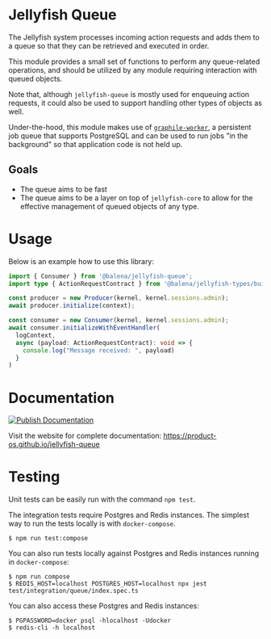 # Jellyfish Queue

The Jellyfish system processes incoming action requests and adds them to a queue so that they can be retrieved and executed in order.

This module provides a small set of functions to perform any queue-related operations, and should be utilized by any module requiring interaction with queued objects.

Note that, although `jellyfish-queue` is mostly used for enqueuing action requests, it could also be used to support handling other types of objects as well. 

Under-the-hood, this module makes use of [`graphile-worker`](https://github.com/graphile/worker), a persistent job queue that supports PostgreSQL and can be used to run jobs "in the background" so that application code is not held up.
## Goals

- The queue aims to be fast
- The queue aims to be a layer on top of `jellyfish-core` to allow for the effective management of queued objects of any type.

# Usage

Below is an example how to use this library:

```ts
import { Consumer } from '@balena/jellyfish-queue';
import type { ActionRequestContract } from '@balena/jellyfish-types/build/core';

const producer = new Producer(kernel, kernel.sessions.admin);
await producer.initialize(context);

const consumer = new Consumer(kernel, kernel.sessions.admin);
await consumer.initializeWithEventHandler(
  logContext,
  async (payload: ActionRequestContract): void => {
    console.log("Message received: ", payload)
  }
)
```
# Documentation

[![Publish Documentation](https://github.com/product-os/jellyfish-queue/actions/workflows/publish-docs.yml/badge.svg)](https://github.com/product-os/jellyfish-queue/actions/workflows/publish-docs.yml)

Visit the website for complete documentation: https://product-os.github.io/jellyfish-queue

# Testing

Unit tests can be easily run with the command `npm test`.

The integration tests require Postgres and Redis instances. The simplest way to run the tests locally is with `docker-compose`.

```
$ npm run test:compose
```

You can also run tests locally against Postgres and Redis instances running in `docker-compose`:
```
$ npm run compose
$ REDIS_HOST=localhost POSTGRES_HOST=localhost npx jest test/integration/queue/index.spec.ts
```

You can also access these Postgres and Redis instances:
```
$ PGPASSWORD=docker psql -hlocalhost -Udocker
$ redis-cli -h localhost
```
